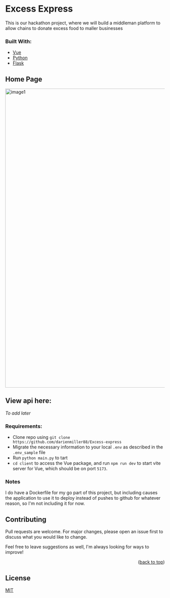 # Excess Express

This is our hackathon project, where we will build a middleman platform to allow chains to donate excess food to maller businesses

### Built With:
* [Vue](https://vuejs.org/)
* [Python](https://www.python.org)
* [Flask](https://flask.palletsprojects.com/en/stable/)

## Home Page
<img width="944" alt="image1" src="https://github.com/user-attachments/assets/0f41ef17-5b0e-450b-9562-4361efebcfe5">

## View api here:
*To add later*

### Requirements:

* Clone repo using `git clone https://github.com/darienmiller88/Excess-express`
* Migrate the necessary information to your local `.env` as described in the `.env_sample` file
* Run `python main.py` to tart
* `cd client` to access the Vue package, and run `npm run dev` to start vite server for Vue, which should be on port `5173`.

### Notes
I do have a Dockerfile for my go part of this project, but including causes the application to use it to deploy instead of pushes to github for whatever reason, so I'm not including it for now.

## Contributing
Pull requests are welcome. For major changes, please open an issue first to discuss what you would like to change.

Feel free to leave suggestions as well, I'm always looking for ways to improve!

<p align="right">(<a href="#top">back to top</a>)</p>

## License
[MIT](https://choosealicense.com/licenses/mit/)